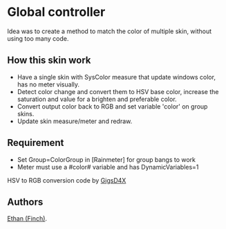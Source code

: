 # Global controller
Idea was to create a method to match the color of multiple skin, without using too many code.

## How this skin work
* Have a single skin with SysColor measure that update windows color, has no meter visually.
* Detect color change and convert them to HSV base color, increase the saturation and value for a brighten and preferable color.
* Convert output color back to RGB and set variable 'color' on group skins.
* Update skin measure/meter and redraw.

## Requirement
* Set Group=ColorGroup in [Rainmeter] for group bangs to work
* Meter must use a #color# variable and has DynamicVariables=1

HSV to RGB conversion code by [GigsD4X](https://gist.github.com/GigsD4X)
## Authors
[Ethan (Finch)](https://github.com/callmeEthan).  
